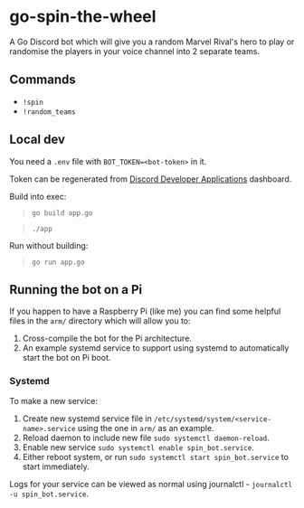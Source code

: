 # go-spin-the-wheel

A Go Discord bot which will give you a random Marvel Rival's hero to play or randomise the players in your voice channel into 2 separate teams.

## Commands

- `!spin`
- `!random_teams`

## Local dev

You need a `.env` file with `BOT_TOKEN=<bot-token>` in it.

Token can be regenerated from [Discord Developer Applications](https://discord.com/developers/applications) dashboard.

Build into exec:

> `go build app.go`

> `./app`

Run without building:

> `go run app.go`

## Running the bot on a Pi 

If you happen to have a Raspberry Pi (like me) you can find some helpful files in the `arm/` directory which will allow you to:

1. Cross-compile the bot for the Pi architecture.
2. An example systemd service to support using systemd to automatically start the bot on Pi boot.

### Systemd

To make a new service:

1. Create new systemd service file in `/etc/systemd/system/<service-name>.service` using the one in `arm/` as an example.
2. Reload daemon to include new file `sudo systemctl daemon-reload`.
3. Enable new service `sudo systemctl enable spin_bot.service`.
4. Either reboot system, or run `sudo systemctl start spin_bot.service` to start immediately.

Logs for your service can be viewed as normal using journalctl - `journalctl -u spin_bot.service`.
